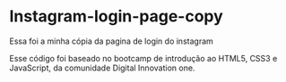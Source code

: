# Instagram-login-page-copy
Essa foi a minha cópia da pagina de login do instagram

Esse código foi baseado no bootcamp de introdução ao HTML5, CSS3 e JavaScript, da comunidade Digital Innovation one.
